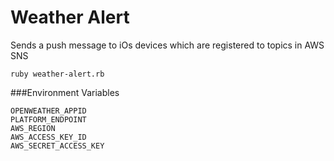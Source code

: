 # Weather Alert

Sends a push message to iOs devices which are registered to topics in AWS SNS


    ruby weather-alert.rb

###Environment Variables

```
OPENWEATHER_APPID
PLATFORM_ENDPOINT
AWS_REGION
AWS_ACCESS_KEY_ID
AWS_SECRET_ACCESS_KEY
```